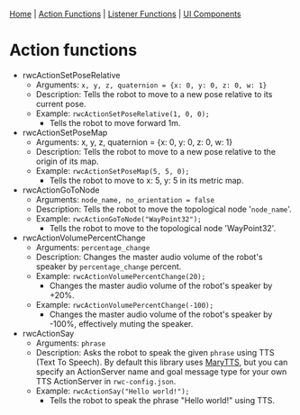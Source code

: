 [Home](/README.md) | [Action Functions](/docs/action-functions.md) | [Listener Functions](/docs/listener-functions.md) | [UI Components]()
# Action functions
 - rwcActionSetPoseRelative
    - Arguments: `x, y, z, quaternion = {x: 0, y: 0, z: 0, w: 1}`
    - Description: Tells the robot to move to a new pose relative to its current pose.
    - Example: `rwcActionSetPoseRelative(1, 0, 0);`
        - Tells the robot to move forward 1m. 
 - rwcActionSetPoseMap
    - Arguments: x, y, z, quaternion = {x: 0, y: 0, z: 0, w: 1}
    - Description: Tells the robot to move to a new pose relative to the origin of its map.
    - Example: `rwcActionSetPoseMap(5, 5, 0);`
        - Tells the robot to move to x: 5, y: 5 in its metric map. 
 - rwcActionGoToNode
    - Arguments: `node_name, no_orientation = false`
    - Description: Tells the robot to move the topological node '`node_name`'.
    - Example: `rwcActionGoToNode("WayPoint32");`
        - Tells the robot to move to the topological node 'WayPoint32'. 
 - rwcActionVolumePercentChange
    - Arguments: `percentage_change`
    - Description: Changes the master audio volume of the robot's speaker by `percentage_change` percent.
    - Example: `rwcActionVolumePercentChange(20);`
        - Changes the master audio volume of the robot's speaker by +20%.
    - Example: `rwcActionVolumePercentChange(-100);`
        - Changes the master audio volume of the robot's speaker by -100%, effectively muting the speaker.
 - rwcActionSay
     - Arguments: `phrase`
    - Description: Asks the robot to speak the given `phrase` using TTS (Text To Speech). By default this library uses [MaryTTS](https://github.com/strands-project/strands_ui/tree/hydro-devel/mary_tts), but you can specify an ActionServer name and goal message type for your own TTS ActionServer in `rwc-config.json`.
    - Example: `rwcActionSay("Hello world!");`
        - Tells the robot to speak the phrase "Hello world!" using TTS.
